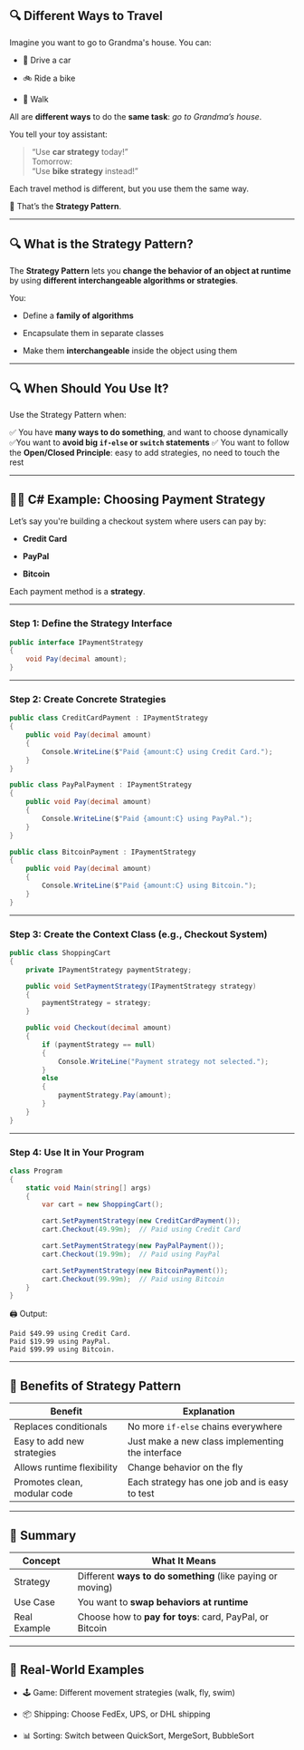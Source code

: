 
## 🔍 Different Ways to Travel

Imagine you want to go to Grandma's house. You can:

- 🚗 Drive a car
    
- 🚲 Ride a bike
    
- 🚶 Walk
    

All are **different ways** to do the **same task**: _go to Grandma’s house_.

You tell your toy assistant:

> “Use **car strategy** today!”  
> Tomorrow:  
> “Use **bike strategy** instead!”

Each travel method is different, but you use them the same way.

🎉 That’s the **Strategy Pattern**.

---

## 🔍 What is the Strategy Pattern?

The **Strategy Pattern** lets you **change the behavior of an object at runtime** by using **different interchangeable algorithms or strategies**.

You:

- Define a **family of algorithms**
    
- Encapsulate them in separate classes
    
- Make them **interchangeable** inside the object using them
    

---

## 🔍 When Should You Use It?

Use the Strategy Pattern when:

✅ You have **many ways to do something**, and want to choose dynamically
✅You want to **avoid big `if-else` or `switch` statements**
✅ You want to follow the **Open/Closed Principle**: easy to add strategies, no need to touch the rest

---

## 🧑‍💻 C# Example: Choosing Payment Strategy

Let’s say you're building a checkout system where users can pay by:

- **Credit Card**
    
- **PayPal**
    
- **Bitcoin**
    

Each payment method is a **strategy**.

---

### Step 1: Define the Strategy Interface

```csharp
public interface IPaymentStrategy
{
    void Pay(decimal amount);
}
```

---

### Step 2: Create Concrete Strategies

```csharp
public class CreditCardPayment : IPaymentStrategy
{
    public void Pay(decimal amount)
    {
        Console.WriteLine($"Paid {amount:C} using Credit Card.");
    }
}

public class PayPalPayment : IPaymentStrategy
{
    public void Pay(decimal amount)
    {
        Console.WriteLine($"Paid {amount:C} using PayPal.");
    }
}

public class BitcoinPayment : IPaymentStrategy
{
    public void Pay(decimal amount)
    {
        Console.WriteLine($"Paid {amount:C} using Bitcoin.");
    }
}
```

---

### Step 3: Create the Context Class (e.g., Checkout System)

```csharp
public class ShoppingCart
{
    private IPaymentStrategy paymentStrategy;

    public void SetPaymentStrategy(IPaymentStrategy strategy)
    {
        paymentStrategy = strategy;
    }

    public void Checkout(decimal amount)
    {
        if (paymentStrategy == null)
        {
            Console.WriteLine("Payment strategy not selected.");
        }
        else
        {
            paymentStrategy.Pay(amount);
        }
    }
}
```

---

### Step 4: Use It in Your Program

```csharp
class Program
{
    static void Main(string[] args)
    {
        var cart = new ShoppingCart();

        cart.SetPaymentStrategy(new CreditCardPayment());
        cart.Checkout(49.99m);  // Paid using Credit Card

        cart.SetPaymentStrategy(new PayPalPayment());
        cart.Checkout(19.99m);  // Paid using PayPal

        cart.SetPaymentStrategy(new BitcoinPayment());
        cart.Checkout(99.99m);  // Paid using Bitcoin
    }
}
```

🖨️ Output:

```
Paid $49.99 using Credit Card.
Paid $19.99 using PayPal.
Paid $99.99 using Bitcoin.
```

---

## 🎯 Benefits of Strategy Pattern

|Benefit|Explanation|
|---|---|
|Replaces conditionals|No more `if-else` chains everywhere|
|Easy to add new strategies|Just make a new class implementing the interface|
|Allows runtime flexibility|Change behavior on the fly|
|Promotes clean, modular code|Each strategy has one job and is easy to test|

---

## 🎁 Summary

|Concept|What It Means|
|---|---|
|Strategy|Different **ways to do something** (like paying or moving)|
|Use Case|You want to **swap behaviors at runtime**|
|Real Example|Choose how to **pay for toys**: card, PayPal, or Bitcoin|

---

## 🧠 Real-World Examples

- 🕹️ Game: Different movement strategies (walk, fly, swim)
    
- 📦 Shipping: Choose FedEx, UPS, or DHL shipping
    
- 📊 Sorting: Switch between QuickSort, MergeSort, BubbleSort